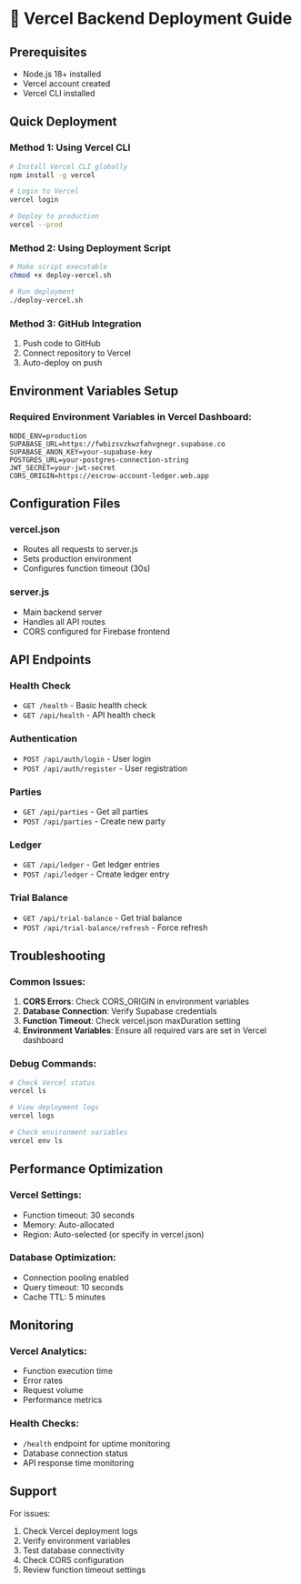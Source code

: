 # 🚀 Vercel Backend Deployment Guide

## Prerequisites
- Node.js 18+ installed
- Vercel account created
- Vercel CLI installed

## Quick Deployment

### Method 1: Using Vercel CLI
```bash
# Install Vercel CLI globally
npm install -g vercel

# Login to Vercel
vercel login

# Deploy to production
vercel --prod
```

### Method 2: Using Deployment Script
```bash
# Make script executable
chmod +x deploy-vercel.sh

# Run deployment
./deploy-vercel.sh
```

### Method 3: GitHub Integration
1. Push code to GitHub
2. Connect repository to Vercel
3. Auto-deploy on push

## Environment Variables Setup

### Required Environment Variables in Vercel Dashboard:
```
NODE_ENV=production
SUPABASE_URL=https://fwbizsvzkwzfahvgnegr.supabase.co
SUPABASE_ANON_KEY=your-supabase-key
POSTGRES_URL=your-postgres-connection-string
JWT_SECRET=your-jwt-secret
CORS_ORIGIN=https://escrow-account-ledger.web.app
```

## Configuration Files

### vercel.json
- Routes all requests to server.js
- Sets production environment
- Configures function timeout (30s)

### server.js
- Main backend server
- Handles all API routes
- CORS configured for Firebase frontend

## API Endpoints

### Health Check
- `GET /health` - Basic health check
- `GET /api/health` - API health check

### Authentication
- `POST /api/auth/login` - User login
- `POST /api/auth/register` - User registration

### Parties
- `GET /api/parties` - Get all parties
- `POST /api/parties` - Create new party

### Ledger
- `GET /api/ledger` - Get ledger entries
- `POST /api/ledger` - Create ledger entry

### Trial Balance
- `GET /api/trial-balance` - Get trial balance
- `POST /api/trial-balance/refresh` - Force refresh

## Troubleshooting

### Common Issues:
1. **CORS Errors**: Check CORS_ORIGIN in environment variables
2. **Database Connection**: Verify Supabase credentials
3. **Function Timeout**: Check vercel.json maxDuration setting
4. **Environment Variables**: Ensure all required vars are set in Vercel dashboard

### Debug Commands:
```bash
# Check Vercel status
vercel ls

# View deployment logs
vercel logs

# Check environment variables
vercel env ls
```

## Performance Optimization

### Vercel Settings:
- Function timeout: 30 seconds
- Memory: Auto-allocated
- Region: Auto-selected (or specify in vercel.json)

### Database Optimization:
- Connection pooling enabled
- Query timeout: 10 seconds
- Cache TTL: 5 minutes

## Monitoring

### Vercel Analytics:
- Function execution time
- Error rates
- Request volume
- Performance metrics

### Health Checks:
- `/health` endpoint for uptime monitoring
- Database connection status
- API response time monitoring

## Support

For issues:
1. Check Vercel deployment logs
2. Verify environment variables
3. Test database connectivity
4. Check CORS configuration
5. Review function timeout settings
